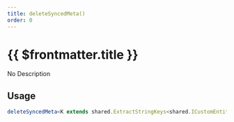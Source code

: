 ```yaml
---
title: deleteSyncedMeta()
order: 0
---
```


# {{ $frontmatter.title }}

No Description

## Usage

```ts
deleteSyncedMeta<K extends shared.ExtractStringKeys<shared.ICustomEntitySyncedMeta>>(key: K): void;
```
